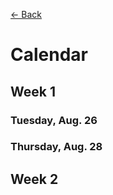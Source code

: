 [&larr; Back](README.md)

# Calendar

## Week 1

### Tuesday, Aug. 26

### Thursday, Aug. 28

## Week 2
